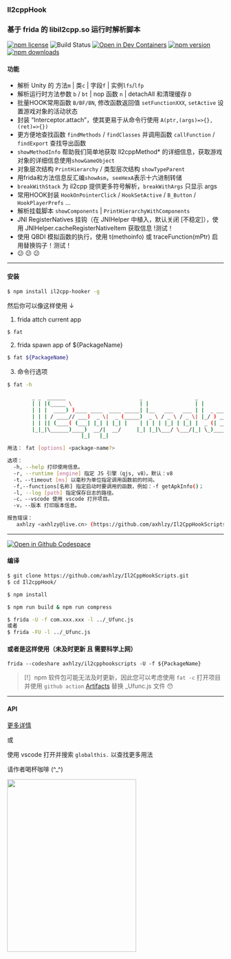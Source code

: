 ### Il2cppHook

### 基于 frida 的 libil2cpp.so 运行时解析脚本

[![npm license](https://img.shields.io/npm/l/il2cpp-hooker.svg)](https://www.npmjs.com/package/il2cpp-hooker)
![Build Status](https://github.com/axhlzy/Il2CppHookScripts/actions/workflows/Auto-build.yml/badge.svg)
[![Open in Dev Containers](https://img.shields.io/static/v1?label=Dev%20Containers&message=Open&color=blue&logo=visualstudiocode)](https://vscode.dev/redirect?url=vscode://ms-vscode-remote.remote-containers/cloneInVolume?url=https://github.com/axhlzy/Il2CppHookScripts)
[![npm version](https://img.shields.io/npm/v/il2cpp-hooker.svg)](https://www.npmjs.com/package/il2cpp-hooker)
[![npm downloads](https://img.shields.io/npm/dm/il2cpp-hooker.svg)](https://www.npmjs.com/package/il2cpp-hooker)

#### 功能 

- 解析 Unity 的 方法`m` | 类`c` | 字段`f` | 实例`lfs`/`lfp`
- 解析运行时方法参数 `b` / `bt` | nop 函数 `n` | detachAll 和清理缓存 `D`
- 批量HOOK常用函数 `B/BF/BN`, 修改函数返回值 `setFunctionXXX`, `setActive` 设置游戏对象的活动状态
- 封装 “Interceptor.attach”，使其更易于从命令行使用 `A(ptr,(args)=>{},(ret)=>{})`
- 更方便地查找函数 `findMethods` / `findClasses` 并调用函数 `callFunction` / `findExport` 查找导出函数
- `showMethodInfo` 帮助我们简单地获取 Il2cppMethod* 的详细信息，获取游戏对象的详细信息使用`showGameObject`
- 对象层次结构 `PrintHierarchy` / 类型层次结构 `showTypeParent`
- 用frida和方法信息反汇编`showAsm`，`seeHexA`表示十六进制转储
- `breakWithStack` 为 il2cpp 提供更多符号解析，`breakWithArgs` 只显示 args
- 常用HOOK封装 `HookOnPointerClick` / `HookSetActive` / `B_Button` / `HookPlayerPrefs` ...
- 解析挂载脚本 `showComponents` | `PrintHierarchyWithComponents` 
- JNI RegisterNatives 挂钩（在 JNIHelper 中植入，默认关闭 [不稳定]），使用 JNIHelper.cacheRegisterNativeItem 获取信息 !测试！
- 使用 QBDI 模拟函数的执行，使用 t(methoinfo) 或 traceFunction(mPtr) 启用替换钩子！测试！
- :confused: :confused: :confused:

-------

#### 安装
```sh
$ npm install il2cpp-hooker -g
```

然后你可以像这样使用 ↓

1. frida attch current app
```sh
$ fat

```
2. frida spawn app of ${PackageName}
```sh
$ fat ${PackageName}
```

3. 命令行选项
```sh
$ fat -h

        _ _  ______                        _                 _
        | | |(_____ \                      | |               | |
        | | |  ____) )____ ____  ____ _____| |__   ___   ___ | |  _ _____  ____
        | | | / ____// ___)  _ \|  _ (_____)  _ \ / _ \ / _ \| |_/ ) ___ |/ ___)
        | | || (____( (___| |_| | |_| |    | | | | |_| | |_| |  _ (| ____| |
        |_|_|\______)____)  __/|  __/     |_| |_|\___/ \___/|_| \_)_____)_|
                        |_|   |_|

用法： fat [options] <package-name?>

选项：
  -h, --help 打印使用信息。
  -r, --runtime [engine] 指定 JS 引擎（qjs, v8）。默认：v8
  -t，--timeout [ms] 以毫秒为单位指定调用函数前的时间。
  -f,--functions[名称] 指定启动时要调用的函数，例如：-f getApkInfo()；
  -l, --log [path] 指定保存日志的路径。
  -c，--vscode 使用 vscode 打开项目。
  -v，--版本 打印版本信息。

报告错误：
   axhlzy <axhlzy@live.cn> (https://github.com/axhlzy/Il2CppHookScripts/)

```

-------

[<img src="https://github.com/codespaces/badge.svg" title="Open in Github Codespace">](https://codespaces.new/axhlzy/Il2CppHookScripts)


#### 编译
```sh
$ git clone https://github.com/axhlzy/Il2CppHookScripts.git
$ cd Il2cppHook/

$ npm install

$ npm run build & npm run compress

$ frida -U -f com.xxx.xxx -l ../_Ufunc.js
或者
$ frida -FU -l ../_Ufunc.js
```

#### 或者是这样使用（未及时更新 且 需要科学上网）
`frida --codeshare axhlzy/il2cpphookscripts -U -f ${PackageName}`

> [!］npm 软件包可能无法及时更新，因此您可以考虑使用 `fat -c` 打开项目
并使用 `github action` [Artifacts](https://github.com/axhlzy/Il2CppHookScripts/actions) 替换 _Ufunc.js 文件 :hushed:

-------

#### API

[更多详情](https://github.com/axhlzy/Il2CppHookScripts/wiki)

或

使用 vscode 打开并搜索 `globalthis.` 以查找更多用法



请作者喝杯咖啡 (^_^)

<img src=https://github.com/axhlzy/Il2CppHookScripts/assets/20512058/618a0674-e5ad-4c0f-9435-f7e133d4b293 width="300" height="400">

<!-- qq:597290673 -->
<!-- wx:axhlzy0922 -->
<!-- tg:axhlzy -->
